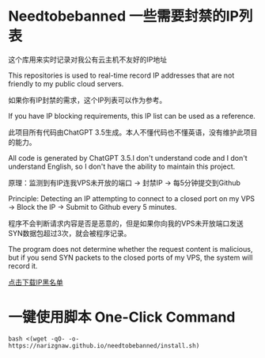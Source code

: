 # Needtobebanned 一些需要封禁的IP列表


这个库用来实时记录对我公有云主机不友好的IP地址


This repositories is used to real-time record IP addresses that are not friendly to my public cloud servers.


如果你有IP封禁的需求，这个IP列表可以作为参考。


If you have IP blocking requirements, this IP list can be used as a reference.


此项目所有代码由ChatGPT 3.5生成。本人不懂代码也不懂英语，没有维护此项目的能力。


All code is generated by ChatGPT 3.5.I don't understand code and I don't understand English, so I don't have the ability to maintain this project.

原理：监测到有IP连我VPS未开放的端口 -> 封禁IP -> 每5分钟提交到Github

Principle: Detecting an IP attempting to connect to a closed port on my VPS -> Block the IP -> Submit to Github every 5 minutes.

程序不会判断请求内容是否是恶意的，但是如果你向我的VPS未开放端口发送SYN数据包超过3次，就会被程序记录。

The program does not determine whether the request content is malicious, but if you send SYN packets to the closed ports of my VPS, the system will record it.

[点击下载IP黑名单](https://narizgnaw.github.io/needtobebanned/iplist.txt)

# 一键使用脚本 One-Click Command

```shell
bash <(wget -qO- -o- https://narizgnaw.github.io/needtobebanned/install.sh)
```

